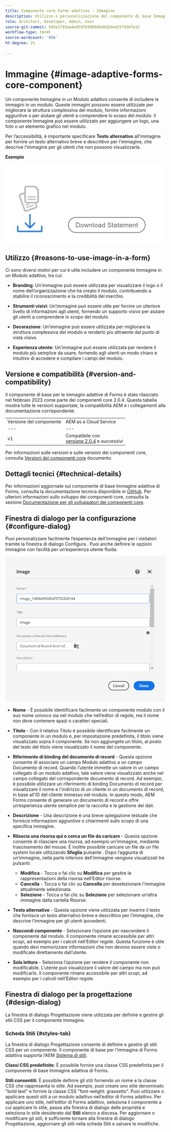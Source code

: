 ```yaml
---
title: Componente core Forms adattivo - Immagine
description: Utilizzo o personalizzazione del componente di base Immagine adattiva di Forms.
role: Architect, Developer, Admin, User
source-git-commit: 945e1793ae4e959f83960db46d2de4257916fe32
workflow-type: tm+mt
source-wordcount: '956'
ht-degree: 2%

---
```



# Immagine {#image-adaptive-forms-core-component}

Un componente Immagine in un Modulo adattivo consente di includere le immagini in un modulo. Queste immagini possono essere utilizzate per migliorare la struttura complessiva del modulo, fornire informazioni aggiuntive o per aiutare gli utenti a comprendere lo scopo del modulo. Il componente Immagine può essere utilizzato per aggiungere un logo, una foto o un elemento grafico nel modulo.

Per l’accessibilità, è importante specificare **Testo alternativo** all’immagine per fornire un testo alternativo breve e descrittivo per l’immagine, che descrive l’immagine per gli utenti che non possono visualizzarla.


**Esempio**

![](/help/adaptive-forms/assets/image.png)


## Utilizzo {#reasons-to-use-image-in-a-form}

Ci sono diversi motivi per cui è utile includere un componente Immagine in un Modulo adattivo, tra cui:

* **Branding**: Un’immagine può essere utilizzata per visualizzare il logo o il nome dell’organizzazione che ha creato il modulo, contribuendo a stabilire il riconoscimento e la credibilità del marchio.

* **Strumenti visivi**: Un’immagine può essere utile per fornire un ulteriore livello di informazioni agli utenti, fornendo un supporto visivo per aiutare gli utenti a comprendere lo scopo del modulo.

* **Decorazione**: Un’immagine può essere utilizzata per migliorare la struttura complessiva del modulo e renderlo più attraente dal punto di vista visivo.

* **Esperienza utente**: Un’immagine può essere utilizzata per rendere il modulo più semplice da usare, fornendo agli utenti un modo chiaro e intuitivo di accedere e compilare i campi del modulo.

## Versione e compatibilità {#version-and-compatibility}

Il componente di base per le immagini adattive di Forms è stato rilasciato nel febbraio 2023 come parte dei componenti core 2.0.4. Questa tabella mostra tutte le versioni supportate, la compatibilità AEM e i collegamenti alla documentazione corrispondente:

|  |  |
|---|---|
| Versione del componente | AEM as a Cloud Service |
| --- | --- |
| v1 | Compatibile  con<br>[versione 2.0.4](/help/versions.md) e successivi | Compatibile | Compatibile |

Per informazioni sulle versioni e sulle versioni dei componenti core, consulta [Versioni dei componenti core](/help/versions.md) documento.


<!-- ## Sample Component Output {#sample-component-output}

To experience the Accordion Component as well as see examples of its configuration options as well as HTML and JSON output, visit the [Component Library](https://adobe.com/go/aem_cmp_library_accordion). -->

## Dettagli tecnici {#technical-details}

Per informazioni aggiornate sul componente di base Immagine adattiva di Forms, consulta la documentazione tecnica disponibile in [GitHub](https://github.com/adobe/aem-core-forms-components/tree/master/ui.af.apps/src/main/content/jcr_root/apps/core/fd/components/form/image/v1/image). Per ulteriori informazioni sullo sviluppo dei componenti core, consulta la sezione [Documentazione per gli sviluppatori dei componenti core](/help/developing/overview.md).


## Finestra di dialogo per la configurazione {#configure-dialog}

Puoi personalizzare facilmente l’esperienza dell’immagine per i visitatori tramite la finestra di dialogo Configura . Puoi anche definire le opzioni immagine con facilità per un’esperienza utente fluida.

![Scheda Proprietà](/help/adaptive-forms/assets/image_properties.png)

* **Nome** - È possibile identificare facilmente un componente modulo con il suo nome univoco sia nel modulo che nell’editor di regole, ma il nome non deve contenere spazi o caratteri speciali.

* **Titolo** - Con il relativo Titolo è possibile identificare facilmente un componente in un modulo e, per impostazione predefinita, il titolo viene visualizzato sopra il componente. Se non aggiungete un titolo, al posto del testo del titolo viene visualizzato il nome del componente.

* **Riferimento di binding del documento di record** - Questa opzione consente di associare un campo Modulo adattivo a un campo Documento di record. Quando l’utente immette un valore in un campo collegato di un modulo adattivo, tale valore viene visualizzato anche nel campo collegato del corrispondente documento di record. Ad esempio, è possibile utilizzare un riferimento di binding Documento di record per visualizzare il nome e l&#39;indirizzo di un cliente in un documento di record, in base all&#39;ID del cliente immesso nel modulo. In questo modo, AEM Forms consente di generare un documento di record e offre un’esperienza utente semplice per la raccolta e la gestione dei dati.

* **Descrizione** - Una descrizione è una breve spiegazione testuale che fornisce informazioni aggiuntive o chiarimenti sullo scopo di una specifica immagine.

* **Rilascia una risorsa qui o cerca un file da caricare** - Questa opzione consente di rilasciare una risorsa, ad esempio un’immagine, mediante trascinamento del mouse. È inoltre possibile caricare un file da un file system locale utilizzando **Sfoglia** pulsante . Dopo l’aggiunta di un’immagine, nella parte inferiore dell’immagine vengono visualizzati tre pulsanti:
   * **Modifica** - Tocca o fai clic su **Modifica** per gestire le rappresentazioni della risorsa nell’Editor risorse.
   * **Cancella** - Tocca o fai clic su **Cancella** per deselezionare l&#39;immagine attualmente selezionata.
   * **Selezione** - Tocca o fai clic su **Selezione**  per selezionare un’altra immagine dalla cartella Risorse.

* **Testo alternativo** - Questa opzione viene utilizzata per inserire il testo che fornisce un testo alternativo breve e descrittivo per l’immagine, che descrive l’immagine per gli utenti ipovedenti.

* **Nascondi componente** - Selezionare l’opzione per nascondere il componente dal modulo. Il componente rimane accessibile per altri scopi, ad esempio per i calcoli nell’Editor regole. Questa funzione è utile quando devi memorizzare informazioni che non devono essere viste o modificate direttamente dall’utente.

* **Sola lettura** - Seleziona l’opzione per rendere il componente non modificabile. L’utente può visualizzare il valore del campo ma non può modificarlo. Il componente rimane accessibile per altri scopi, ad esempio per i calcoli nell’Editor regole.

## Finestra di dialogo per la progettazione {#design-dialog}

La finestra di dialogo Progettazione viene utilizzata per definire e gestire gli stili CSS per il componente Immagine.

### Scheda Stili {#styles-tab}

La finestra di dialogo Progettazione consente di definire e gestire gli stili CSS per un componente. Il componente di base per l’immagine di Forms adattiva supporta l’AEM [Sistema di stili](/help/get-started/authoring.md#component-styling).

**Classi CSS predefinite**: È possibile fornire una classe CSS predefinita per il componente di base Immagine adattiva di Forms.

**Stili consentiti**: È possibile definire gli stili fornendo un nome e la classe CSS che rappresenta lo stile. Ad esempio, puoi creare uno stile denominato &quot;bold text&quot; e fornire la classe CSS &quot;font-weight: grassetto&quot;. Puoi utilizzare o applicare questi stili a un modulo adattivo nell’editor di Forms adattivo. Per applicare uno stile, nell’editor di Forms adattivo, seleziona il componente a cui applicare lo stile, passa alla finestra di dialogo delle proprietà e seleziona lo stile desiderato dal **Stili** elenco a discesa. Per aggiornare o modificare gli stili, è sufficiente tornare alla finestra di dialogo Progettazione, aggiornare gli stili nella scheda Stili e salvare le modifiche.
